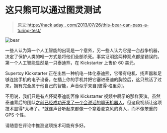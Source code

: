 # 这只熊可以通过图灵测试

> 原文:[https://hack aday . com/2013/07/26/this-bear-can-pass-a-turing-test/](https://hackaday.com/2013/07/26/this-bear-can-pass-a-turing-test/)

![bear](../Images/41b287ba3dbb7f2b604b7a32381ddd45.png)

一些人认为第一个人工智能的出现是一个意外，另一些人认为它是一台战争机器，决定了保护人类的唯一方式是将他们全部杀死。事实证明这两种观点都是错误的。第一个人工智能显然是一只泰迪熊，在 Kickstarter 上售价 60 美元。

Supertoy Kickstarter 正在出售一种机电一体化泰迪熊，它带有电机、扬声器和足够连接手机的电子设备。在插上你的手机并把它塞进泰迪的胸腔后，这只熊活了过来，拥有完全属于他自己的智能，声音似乎来自[彼得·格里芬]。

不用说，我们只是有点怀疑泰迪能否像 Kickstarter 视频中展示的那样表演。虽然泰迪背后的团队[之前已经成功开发了一个会说话的聊天机器人](https://play.google.com/store/apps/details?id=com.pannous.voice.actions.free&hl=en)，但这段视频让这项技术显得*太棒了。*就连声音听起来都像一个拿着麦克风的真人，而不像笨重的 GPS 个性。

请随意在评论中推测这项技术可能有多好。